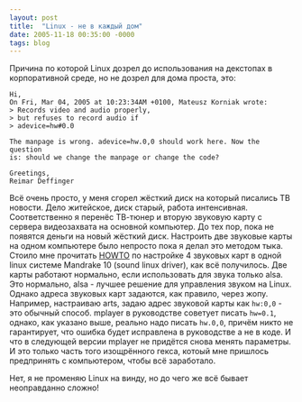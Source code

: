 ```yaml
---
layout: post
title:  "Linux - не в каждый дом"
date: 2005-11-18 00:35:00 -0000
tags: blog 
---
```


Причина по которой Linux дозрел до использования на декстопах в корпоративной среде, но не дозрел для дома проста, это:

```
Hi,
On Fri, Mar 04, 2005 at 10:23:34AM +0100, Mateusz Korniak wrote:
> Records video and audio properly, 
> but refuses to record audio if
> adevice=hw#0.0

The manpage is wrong. adevice=hw.0,0 should work here. Now the question
is: should we change the manpage or change the code?

Greetings,
Reimar Deffinger
```

Всё очень просто, у меня сгорел жёсткий диск на который писались ТВ новости. Дело житейское, диск старый, работа интенсивная. Соответственно я перенёс ТВ-тюнер и вторую звуковую карту с сервера видеозахвата на основной компьютер. До тех пор, пока не появятся деньги на новый жёсткий диск. Настроить две звуковые карты на одном компьютере было непросто пока я делал это методом тыка. Стоило мне прочитать [HOWTO](http://www.opennet.ru/base/sys/four_sound.txt.html) по настройке 4 звуковых карт в одной linux системе Mandrake 10 (sound linux driver), как всё получилось.  Две карты работают нормально, если использовать для звука только alsa. Это нормально, alsa - лучшее решение для управления звуком на Linux. Однако адреса звуковых карт задаются, как правило, через жопу. Например, настраиваю arts, задаю адрес звуковой карты как `hw:0,0` - это обычный способ. mplayer в руководстве советует писать `hw=0.1`, однако, как указано выше, реально надо писать `hw.0,0`, причём никто не гарантирует, что ошибка будет исправлена в руководстве а не в коде. И что в следующей версии mplayer не придётся снова менять параметры. И это только часть того изощрённого гекса, котоый мне пришлось предпринять с компьютером, чтобы всё заработало.

Нет, я не променяю Linux на винду, но до чего же всё бывает неоправданно сложно!